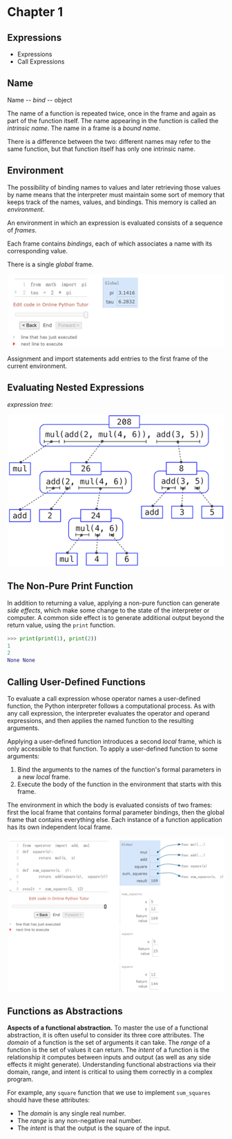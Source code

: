 # Chapter 1

## Expressions

- Expressions
- Call Expressions

## Name

Name -- *bind* -- object

The name of a function is repeated twice, once in the frame and again as part of the function itself. The name appearing in the function is called the *intrinsic name*. The name in a frame is a *bound name*. 

There is a difference between the two: different names may refer to the same function, but that function itself has only one intrinsic name.

## Environment

The possibility of binding names to values and later retrieving those values by name means that the interpreter must maintain some sort of memory that keeps track of the names, values, and bindings. This memory is called an *environment*.

An environment in which an expression is evaluated consists of a sequence of *frames*.

 Each frame contains *bindings*, each of which associates a name with its corresponding value.

There is a single *global* frame. 

![environment-frame-1](./environment-frame-1.png)

Assignment and import statements add entries to the first frame of the current environment. 

## Evaluating Nested Expressions

*expression tree*: 

![expression_tree](./expression_tree.png)

## The Non-Pure Print Function

In addition to returning a value, applying a non-pure function can generate *side effects*, which make some change to the state of the interpreter or computer. A common side effect is to generate additional output beyond the return value, using the `print` function.

````python
>>> print(print(1), print(2))
1
2
None None
````

## Calling User-Defined Functions

To evaluate a call expression whose operator names a user-defined function, the Python interpreter follows a computational process. As with any call expression, the interpreter evaluates the operator and operand expressions, and then applies the named function to the resulting arguments.

Applying a user-defined function introduces a second *local* frame, which is only accessible to that function. To apply a user-defined function to some arguments:

1. Bind the arguments to the names of the function's formal parameters in a new *local* frame.
2. Execute the body of the function in the environment that starts with this frame.

The environment in which the body is evaluated consists of two frames: first the local frame that contains formal parameter bindings, then the global frame that contains everything else. Each instance of a function application has its own independent local frame.

![local-names-in-func](./local-names-in-func.png)

## Functions as Abstractions

**Aspects of a functional abstraction.** To master the use of a functional abstraction, it is often useful to consider its three core attributes. The *domain* of a function is the set of arguments it can take. The *range* of a function is the set of values it can return. The *intent* of a function is the relationship it computes between inputs and output (as well as any side effects it might generate). Understanding functional abstractions via their domain, range, and intent is critical to using them correctly in a complex program.

For example, any `square` function that we use to implement `sum_squares` should have these attributes:

- The *domain* is any single real number.
- The *range* is any non-negative real number.
- The *intent* is that the output is the square of the input.
